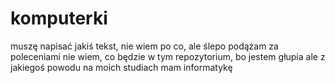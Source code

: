 # komputerki

muszę napisać jakiś tekst, nie wiem po co, ale ślepo podążam za poleceniami
nie wiem, co będzie w tym repozytorium, bo jestem głupia
ale z jakiegoś powodu na moich studiach mam informatykę
